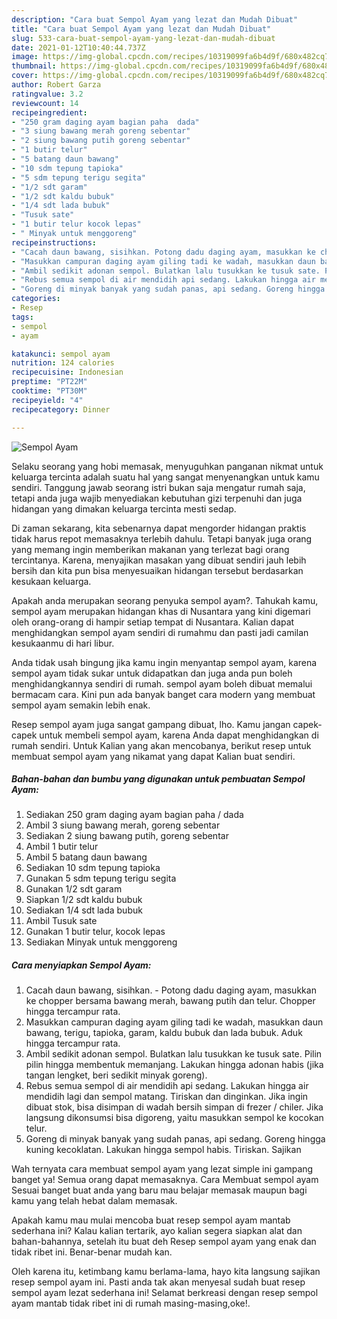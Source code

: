 ```yaml
---
description: "Cara buat Sempol Ayam yang lezat dan Mudah Dibuat"
title: "Cara buat Sempol Ayam yang lezat dan Mudah Dibuat"
slug: 533-cara-buat-sempol-ayam-yang-lezat-dan-mudah-dibuat
date: 2021-01-12T10:40:44.737Z
image: https://img-global.cpcdn.com/recipes/10319099fa6b4d9f/680x482cq70/sempol-ayam-foto-resep-utama.jpg
thumbnail: https://img-global.cpcdn.com/recipes/10319099fa6b4d9f/680x482cq70/sempol-ayam-foto-resep-utama.jpg
cover: https://img-global.cpcdn.com/recipes/10319099fa6b4d9f/680x482cq70/sempol-ayam-foto-resep-utama.jpg
author: Robert Garza
ratingvalue: 3.2
reviewcount: 14
recipeingredient:
- "250 gram daging ayam bagian paha  dada"
- "3 siung bawang merah goreng sebentar"
- "2 siung bawang putih goreng sebentar"
- "1 butir telur"
- "5 batang daun bawang"
- "10 sdm tepung tapioka"
- "5 sdm tepung terigu segita"
- "1/2 sdt garam"
- "1/2 sdt kaldu bubuk"
- "1/4 sdt lada bubuk"
- "Tusuk sate"
- "1 butir telur kocok lepas"
- " Minyak untuk menggoreng"
recipeinstructions:
- "Cacah daun bawang, sisihkan. Potong dadu daging ayam, masukkan ke chopper bersama bawang merah, bawang putih dan telur. Chopper hingga tercampur rata."
- "Masukkan campuran daging ayam giling tadi ke wadah, masukkan daun bawang, terigu, tapioka, garam, kaldu bubuk dan lada bubuk. Aduk hingga tercampur rata."
- "Ambil sedikit adonan sempol. Bulatkan lalu tusukkan ke tusuk sate. Pilin pilin hingga membentuk memanjang. Lakukan hingga adonan habis (jika tangan lengket, beri sedikit minyak goreng)."
- "Rebus semua sempol di air mendidih api sedang. Lakukan hingga air mendidih lagi dan sempol matang. Tiriskan dan dinginkan. Jika ingin dibuat stok, bisa disimpan di wadah bersih simpan di frezer / chiler. Jika langsung dikonsumsi bisa digoreng, yaitu masukkan sempol ke kocokan telur."
- "Goreng di minyak banyak yang sudah panas, api sedang. Goreng hingga kuning kecoklatan. Lakukan hingga sempol habis. Tiriskan. Sajikan"
categories:
- Resep
tags:
- sempol
- ayam

katakunci: sempol ayam 
nutrition: 124 calories
recipecuisine: Indonesian
preptime: "PT22M"
cooktime: "PT30M"
recipeyield: "4"
recipecategory: Dinner

---
```



![Sempol Ayam](https://img-global.cpcdn.com/recipes/10319099fa6b4d9f/680x482cq70/sempol-ayam-foto-resep-utama.jpg)

Selaku seorang yang hobi memasak, menyuguhkan panganan nikmat untuk keluarga tercinta adalah suatu hal yang sangat menyenangkan untuk kamu sendiri. Tanggung jawab seorang istri bukan saja mengatur rumah saja, tetapi anda juga wajib menyediakan kebutuhan gizi terpenuhi dan juga hidangan yang dimakan keluarga tercinta mesti sedap.

Di zaman  sekarang, kita sebenarnya dapat mengorder hidangan praktis tidak harus repot memasaknya terlebih dahulu. Tetapi banyak juga orang yang memang ingin memberikan makanan yang terlezat bagi orang tercintanya. Karena, menyajikan masakan yang dibuat sendiri jauh lebih bersih dan kita pun bisa menyesuaikan hidangan tersebut berdasarkan kesukaan keluarga. 



Apakah anda merupakan seorang penyuka sempol ayam?. Tahukah kamu, sempol ayam merupakan hidangan khas di Nusantara yang kini digemari oleh orang-orang di hampir setiap tempat di Nusantara. Kalian dapat menghidangkan sempol ayam sendiri di rumahmu dan pasti jadi camilan kesukaanmu di hari libur.

Anda tidak usah bingung jika kamu ingin menyantap sempol ayam, karena sempol ayam tidak sukar untuk didapatkan dan juga anda pun boleh menghidangkannya sendiri di rumah. sempol ayam boleh dibuat memalui bermacam cara. Kini pun ada banyak banget cara modern yang membuat sempol ayam semakin lebih enak.

Resep sempol ayam juga sangat gampang dibuat, lho. Kamu jangan capek-capek untuk membeli sempol ayam, karena Anda dapat menghidangkan di rumah sendiri. Untuk Kalian yang akan mencobanya, berikut resep untuk membuat sempol ayam yang nikamat yang dapat Kalian buat sendiri.

<!--inarticleads1-->

##### Bahan-bahan dan bumbu yang digunakan untuk pembuatan Sempol Ayam:

1. Sediakan 250 gram daging ayam bagian paha / dada
1. Ambil 3 siung bawang merah, goreng sebentar
1. Sediakan 2 siung bawang putih, goreng sebentar
1. Ambil 1 butir telur
1. Ambil 5 batang daun bawang
1. Sediakan 10 sdm tepung tapioka
1. Gunakan 5 sdm tepung terigu segita
1. Gunakan 1/2 sdt garam
1. Siapkan 1/2 sdt kaldu bubuk
1. Sediakan 1/4 sdt lada bubuk
1. Ambil Tusuk sate
1. Gunakan 1 butir telur, kocok lepas
1. Sediakan  Minyak untuk menggoreng




<!--inarticleads2-->

##### Cara menyiapkan Sempol Ayam:

1. Cacah daun bawang, sisihkan. - Potong dadu daging ayam, masukkan ke chopper bersama bawang merah, bawang putih dan telur. Chopper hingga tercampur rata.
1. Masukkan campuran daging ayam giling tadi ke wadah, masukkan daun bawang, terigu, tapioka, garam, kaldu bubuk dan lada bubuk. Aduk hingga tercampur rata.
1. Ambil sedikit adonan sempol. Bulatkan lalu tusukkan ke tusuk sate. Pilin pilin hingga membentuk memanjang. Lakukan hingga adonan habis (jika tangan lengket, beri sedikit minyak goreng).
1. Rebus semua sempol di air mendidih api sedang. Lakukan hingga air mendidih lagi dan sempol matang. Tiriskan dan dinginkan. Jika ingin dibuat stok, bisa disimpan di wadah bersih simpan di frezer / chiler. Jika langsung dikonsumsi bisa digoreng, yaitu masukkan sempol ke kocokan telur.
1. Goreng di minyak banyak yang sudah panas, api sedang. Goreng hingga kuning kecoklatan. Lakukan hingga sempol habis. Tiriskan. Sajikan




Wah ternyata cara membuat sempol ayam yang lezat simple ini gampang banget ya! Semua orang dapat memasaknya. Cara Membuat sempol ayam Sesuai banget buat anda yang baru mau belajar memasak maupun bagi kamu yang telah hebat dalam memasak.

Apakah kamu mau mulai mencoba buat resep sempol ayam mantab sederhana ini? Kalau kalian tertarik, ayo kalian segera siapkan alat dan bahan-bahannya, setelah itu buat deh Resep sempol ayam yang enak dan tidak ribet ini. Benar-benar mudah kan. 

Oleh karena itu, ketimbang kamu berlama-lama, hayo kita langsung sajikan resep sempol ayam ini. Pasti anda tak akan menyesal sudah buat resep sempol ayam lezat sederhana ini! Selamat berkreasi dengan resep sempol ayam mantab tidak ribet ini di rumah masing-masing,oke!.

